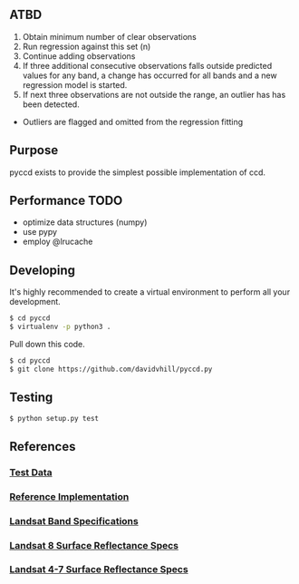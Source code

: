 ## ATBD
1. Obtain minimum number of clear observations
2. Run regression against this set (n)
3. Continue adding observations
4. If three additional consecutive observations falls outside predicted
   values for any band, a change has occurred for all bands
   and a new regression model is started.
5. If next three observations are not outside the range, an outlier has
    has been detected.

* Outliers are flagged and omitted from the regression fitting

## Purpose
pyccd exists to provide the simplest possible implementation of ccd.

## Performance TODO
* optimize data structures (numpy)
* use pypy
* employ @lrucache

## Developing
It's highly recommended to create a virtual environment to perform all
your development.
```bash
$ cd pyccd
$ virtualenv -p python3 .
```

Pull down this code.
```bash
$ cd pyccd
$ git clone https://github.com/davidvhill/pyccd.py
```

## Testing
```bash
$ python setup.py test
```
## References

### [Test Data](docs/TestData.md)

### [Reference Implementation](https://github.com/USGS-EROS/matlab-ccdc/blob/master/TrendSeasonalFit_v12_30ARDLine.m)

### [Landsat Band Specifications](http://landsat.usgs.gov/band_designations_landsat_satellites.php)

### [Landsat 8 Surface Reflectance Specs](http://landsat.usgs.gov/documents/provisional_lasrc_product_guide.pdf)

### [Landsat 4-7 Surface Reflectance Specs](http://landsat.usgs.gov/documents/cdr_sr_product_guide.pdf)
